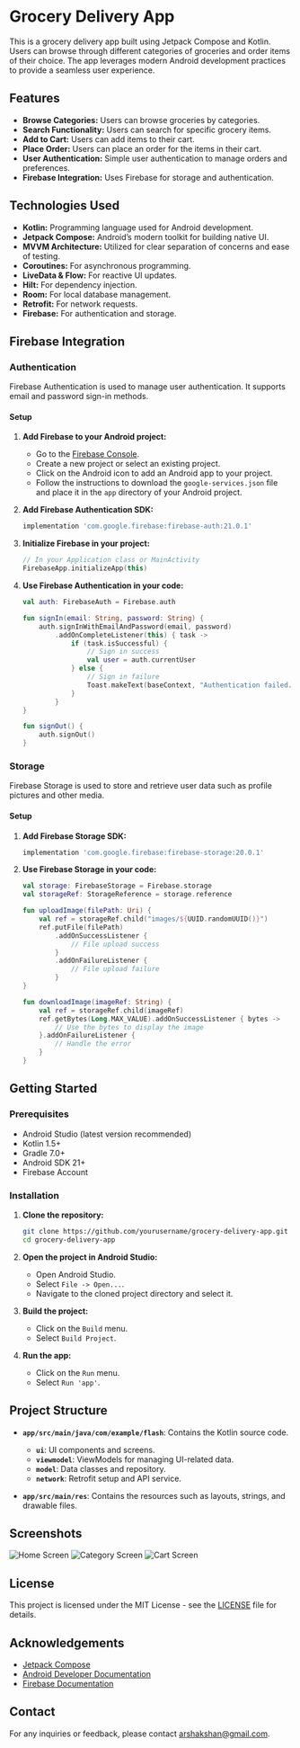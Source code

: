 # Grocery Delivery App

This is a grocery delivery app built using Jetpack Compose and Kotlin. Users can browse through different categories of groceries and order items of their choice. The app leverages modern Android development practices to provide a seamless user experience.

## Features

- **Browse Categories:** Users can browse groceries by categories.
- **Search Functionality:** Users can search for specific grocery items.
- **Add to Cart:** Users can add items to their cart.
- **Place Order:** Users can place an order for the items in their cart.
- **User Authentication:** Simple user authentication to manage orders and preferences.
- **Firebase Integration:** Uses Firebase for storage and authentication.

## Technologies Used

- **Kotlin:** Programming language used for Android development.
- **Jetpack Compose:** Android’s modern toolkit for building native UI.
- **MVVM Architecture:** Utilized for clear separation of concerns and ease of testing.
- **Coroutines:** For asynchronous programming.
- **LiveData & Flow:** For reactive UI updates.
- **Hilt:** For dependency injection.
- **Room:** For local database management.
- **Retrofit:** For network requests.
- **Firebase:** For authentication and storage.

## Firebase Integration

### Authentication

Firebase Authentication is used to manage user authentication. It supports email and password sign-in methods.

#### Setup

1. **Add Firebase to your Android project:**
   - Go to the [Firebase Console](https://console.firebase.google.com/).
   - Create a new project or select an existing project.
   - Click on the Android icon to add an Android app to your project.
   - Follow the instructions to download the `google-services.json` file and place it in the `app` directory of your Android project.

2. **Add Firebase Authentication SDK:**
   ```gradle
   implementation 'com.google.firebase:firebase-auth:21.0.1'
   ```

3. **Initialize Firebase in your project:**
   ```kotlin
   // In your Application class or MainActivity
   FirebaseApp.initializeApp(this)
   ```

4. **Use Firebase Authentication in your code:**
   ```kotlin
   val auth: FirebaseAuth = Firebase.auth

   fun signIn(email: String, password: String) {
       auth.signInWithEmailAndPassword(email, password)
           .addOnCompleteListener(this) { task ->
               if (task.isSuccessful) {
                   // Sign in success
                   val user = auth.currentUser
               } else {
                   // Sign in failure
                   Toast.makeText(baseContext, "Authentication failed.", Toast.LENGTH_SHORT).show()
               }
           }
   }

   fun signOut() {
       auth.signOut()
   }
   ```

### Storage

Firebase Storage is used to store and retrieve user data such as profile pictures and other media.

#### Setup

1. **Add Firebase Storage SDK:**
   ```gradle
   implementation 'com.google.firebase:firebase-storage:20.0.1'
   ```

2. **Use Firebase Storage in your code:**
   ```kotlin
   val storage: FirebaseStorage = Firebase.storage
   val storageRef: StorageReference = storage.reference

   fun uploadImage(filePath: Uri) {
       val ref = storageRef.child("images/${UUID.randomUUID()}")
       ref.putFile(filePath)
           .addOnSuccessListener {
               // File upload success
           }
           .addOnFailureListener {
               // File upload failure
           }
   }

   fun downloadImage(imageRef: String) {
       val ref = storageRef.child(imageRef)
       ref.getBytes(Long.MAX_VALUE).addOnSuccessListener { bytes ->
           // Use the bytes to display the image
       }.addOnFailureListener {
           // Handle the error
       }
   }
   ```

## Getting Started

### Prerequisites

- Android Studio (latest version recommended)
- Kotlin 1.5+
- Gradle 7.0+
- Android SDK 21+
- Firebase Account

### Installation

1. **Clone the repository:**
   ```bash
   git clone https://github.com/yourusername/grocery-delivery-app.git
   cd grocery-delivery-app
   ```

2. **Open the project in Android Studio:**
   - Open Android Studio.
   - Select `File -> Open...`.
   - Navigate to the cloned project directory and select it.

3. **Build the project:**
   - Click on the `Build` menu.
   - Select `Build Project`.

4. **Run the app:**
   - Click on the `Run` menu.
   - Select `Run 'app'`.

## Project Structure

- **`app/src/main/java/com/example/flash`**: Contains the Kotlin source code.
  - **`ui`**: UI components and screens.
  - **`viewmodel`**: ViewModels for managing UI-related data.
  - **`model`**: Data classes and repository.
  - **`network`**: Retrofit setup and API service.

- **`app/src/main/res`**: Contains the resources such as layouts, strings, and drawable files.

## Screenshots

![Home Screen](screenshots/home.png)
![Category Screen](screenshots/category.png)
![Cart Screen](screenshots/cart.png)

## License

This project is licensed under the MIT License - see the [LICENSE](LICENSE) file for details.

## Acknowledgements

- [Jetpack Compose](https://developer.android.com/jetpack/compose)
- [Android Developer Documentation](https://developer.android.com/docs)
- [Firebase Documentation](https://firebase.google.com/docs)

## Contact

For any inquiries or feedback, please contact [arshakshan@gmail.com](arshakshan@gmail.com).
